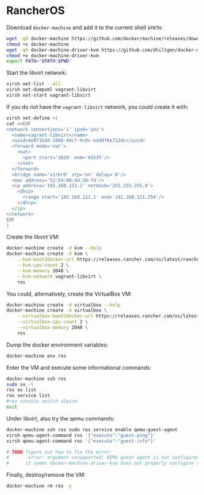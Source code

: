 # RancherOS

Download `docker-machine` and add it to the current shell `$PATH`:

```bash
wget -qO docker-machine https://github.com/docker/machine/releases/download/v0.16.1/docker-machine-Linux-x86_64
chmod +x docker-machine
wget -qO docker-machine-driver-kvm https://github.com/dhiltgen/docker-machine-kvm/releases/download/v0.10.0/docker-machine-driver-kvm-ubuntu16.04
chmod +x docker-machine-driver-kvm
export PATH="$PATH:$PWD"
```

Start the libvirt network:

```bash
virsh net-list --all
virsh net-dumpxml vagrant-libvirt
virsh net-start vagrant-libvirt
```

If you do not have the `vagrant-libvirt` network, you could create it with:

```bash
virsh net-define <(
cat <<EOF
<network connections='1' ipv6='yes'>
  <name>vagrant-libvirt</name>
  <uuid>4e871bdd-3466-44c7-9c0c-e4d9f6e712dc</uuid>
  <forward mode='nat'>
    <nat>
      <port start='1024' end='65535'/>
    </nat>
  </forward>
  <bridge name='virbr0' stp='on' delay='0'/>
  <mac address='52:54:00:4d:20:fd'/>
  <ip address='192.168.121.1' netmask='255.255.255.0'>
    <dhcp>
      <range start='192.168.121.1' end='192.168.121.254'/>
    </dhcp>
  </ip>
</network>
EOF
)
```

Create the libvirt VM:

```bash
docker-machine create -d kvm --help
docker-machine create -d kvm \
    --kvm-boot2docker-url https://releases.rancher.com/os/latest/rancheros.iso \
    --kvm-cpu-count 2 \
    --kvm-memory 2048 \
    --kvm-network vagrant-libvirt \
    ros
```

You could, alternatively, create the VirtualBox VM:

```bash
docker-machine create -d virtualbox --help
docker-machine create -d virtualbox \
    --virtualbox-boot2docker-url https://releases.rancher.com/os/latest/rancheros.iso \
    --virtualbox-cpu-count 2 \
    --virtualbox-memory 2048 \
    ros
```

Dump the docker environment variables:

```bash
docker-machine env ros
```

Enter the VM and execute some informational commands:

```bash
docker-machine ssh ros
sudo su -l
ros os list
ros service list
#ros console switch alpine
exit
```

Under libvirt, also try the qemu commands:

```bash
docker-machine ssh ros sudo ros service enable qemu-guest-agent
virsh qemu-agent-command ros '{"execute":"guest-ping"}'
virsh qemu-agent-command ros '{"execute":"guest-info"}'

# TODO figure out how to fix the error:
#       error: argument unsupported: QEMU guest agent is not configured
#      it seems docker-machine-driver-kvm does not properly configure the VM.
```

Finally, destroy/remove the VM:

```bash
docker-machine rm ros -y
```
